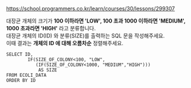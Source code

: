 https://school.programmers.co.kr/learn/courses/30/lessons/299307


대장균 개체의 크기가 **100 이하라면 'LOW', 100 초과 1000 이하라면 'MEDIUM', 1000 초과라면 'HIGH'** 라고 분류합니다.  
대장균 개체의 ID(ID) 와 분류(SIZE)를 출력하는 SQL 문을 작성해주세요.  
이때 결과는 **개체의 ID 에 대해 오름차순** 정렬해주세요.

```
SELECT ID,
        IF(SIZE_OF_COLONY<100, "LOW",
           (IF(SIZE_OF_COLONY<1000, "MEDIUM","HIGH")))
            AS SIZE
FROM ECOLI_DATA
ORDER BY ID
```
